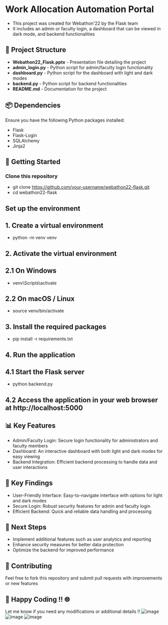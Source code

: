 # Work Allocation Automation Portal

- This project was created for Webathon'22 by the Flask team
- It includes an admin or faculty login, a dashboard that can be viewed in dark mode, and backend functionalities

## 📂 Project Structure

- **Webathon22_Flask.pptx** - Presentation file detailing the project
- **admin_login.py** - Python script for admin/faculty login functionality
- **dashboard.py** - Python script for the dashboard with light and dark modes
- **backend.py** - Python script for backend functionalities
- **README.md** - Documentation for the project

## 📦 Dependencies

Ensure you have the following Python packages installed:

- Flask
- Flask-Login
- SQLAlchemy
- Jinja2

## 🚀 Getting Started

### Clone this repository

- git clone https://github.com/your-username/webathon22-flask.git
- cd webathon22-flask

## Set up the environment
## 1. Create a virtual environment
- python -m venv venv
  
## 2. Activate the virtual environment
## 2.1 On Windows
- venv\Scripts\activate

## 2.2 On macOS / Linux
- source venv/bin/activate

## 3. Install the required packages
- pip install -r requirements.txt

## 4. Run the application
## 4.1 Start the Flask server
- python backend.py

## 4.2 Access the application in your web browser at http://localhost:5000

## 📊 Key Features
- Admin/Faculty Login: Secure login functionality for administrators and faculty members
- Dashboard: An interactive dashboard with both light and dark modes for easy viewing
- Backend Integration: Efficient backend processing to handle data and user interactions

## 🔬 Key Findings
- User-Friendly Interface: Easy-to-navigate interface with options for light and dark modes
- Secure Login: Robust security features for admin and faculty login
- Efficient Backend: Quick and reliable data handling and processing

## 📌 Next Steps
- Implement additional features such as user analytics and reporting
- Enhance security measures for better data protection
- Optimize the backend for improved performance

## 🤝 Contributing
Feel free to fork this repository and submit pull requests with improvements or new features

## 🚀 Happy Coding !! 🌐
Let me know if you need any modifications or additional details !! 
![image](https://user-images.githubusercontent.com/72367806/189916399-401cc452-a14a-4de5-9608-6dddaa96b0a0.png)
![image](https://user-images.githubusercontent.com/72367806/189916459-328d821c-f8c2-4eb5-96ea-0be4a17aafde.png)
![image](https://user-images.githubusercontent.com/72367806/189916507-eb22bc6e-2beb-4be1-b11e-44e8f610ca08.png)
